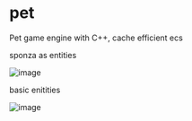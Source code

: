 # pet
Pet game engine with C++, cache efficient ecs

sponza as entities

![image](https://user-images.githubusercontent.com/1905875/76593531-91296c00-64c4-11ea-9909-22b8c6eebbbf.png)

basic enitities

![image](https://user-images.githubusercontent.com/1905875/76050328-ac2c3700-5f2c-11ea-9e70-77b60e7c9622.png)
